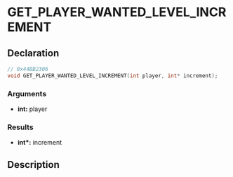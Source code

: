 # GET_PLAYER_WANTED_LEVEL_INCREMENT

## Declaration
```cpp
// 0x44BB2306
void GET_PLAYER_WANTED_LEVEL_INCREMENT(int player, int* increment);
```

### Arguments
- **int:** player

### Results
- **int\*:** increment

## Description

